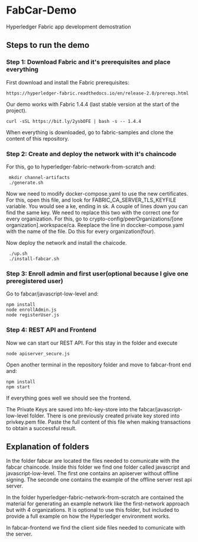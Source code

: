 # FabCar-Demo
Hyperledger Fabric app development demostration


## Steps to run the demo
### Step 1: Download Fabric and it's prerequisites and place everything
First download and install the Fabric prerequisites:
```
https://hyperledger-fabric.readthedocs.io/en/release-2.0/prereqs.html
```
Our demo works with Fabric 1.4.4 (last stable version at the start of the project).
```
curl -sSL https://bit.ly/2ysbOFE | bash -s -- 1.4.4
```
When everything is downloaded, go to fabric-samples and clone the content of this repository.

### Step 2: Create and deploy the network with it's chaincode
For this, go to hyperledger-fabric-network-from-scratch and:
```
 mkdir channel-artifacts
 ./generate.sh
```
Now we need to modify docker-compose.yaml to use the new certificates.
For this, open this file, and look for FABRIC_CA_SERVER_TLS_KEYFILE variable. You would see a ke, ending in sk. A couple of lines down you can find the same key. We need to replace this two with the correct one for every organization. For this, go to crypto-config/peerOrganizations/[one organization].workspace/ca. Reeplace the line in doccker-compose.yaml with the name of the file. Do this for every organization(four).

Now deploy the network and install the chaicode.
```
 ./up.sh
 ./install-fabcar.sh
```
### Step 3: Enroll admin and first user(optional because I give one preregistered user)

Go to fabcar/javascript-low-level and:
  ```
  npm install
  node enrollAdmin.js
  node registerUser.js
  ```
### Step 4: REST API and Frontend
Now we can start our REST API. For this stay in the folder and execute 
  ```
  node apiserver_secure.js
  ```
Open another terminal in the repository folder and move to fabcar-front end and:
  ```
  npm install
  npm start
  ```
If everything goes well we should see the frontend.

The Private Keys are saved into hfc-key-store into the fabcar/javascript-low-level folder.
There is one previously created private key stored into privkey.pem file.
Paste the full content of this file when making transactions to obtain a successful result.


## Explanation of folders
In the folder fabcar are located the files needed to comunicate with the fabcar chaincode. 
Inside this folder we find one folder called javascript and javascript-low-level. The first one
contains an apiserver without offline signing. The seconde one contains the example of the 
offline server rest api server.

In the folder hyperledger-fabric-network-from-scratch are contained the material for generating an example 
network like the first-network approach but with 4 organizations. It is optional to use this folder, but included 
to provide a full example on how the Hyperledger environment works.

In fabcar-frontend we find the client side files needed to comunicate with the server.